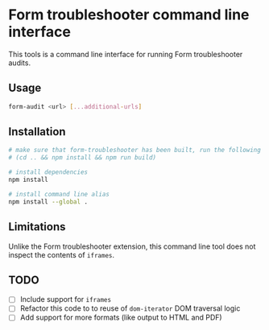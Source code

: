 # Form troubleshooter command line interface

This tools is a command line interface for running Form troubleshooter audits.

## Usage

```sh
form-audit <url> [...additional-urls]
```

## Installation

```sh
# make sure that form-troubleshooter has been built, run the following command if required
# (cd .. && npm install && npm run build)

# install dependencies
npm install

# install command line alias
npm install --global .
```

## Limitations

Unlike the Form troubleshooter extension, this command line tool does not inspect the contents of `iframes`.

## TODO

- [ ] Include support for `iframes`
- [ ] Refactor this code to to reuse of `dom-iterator` DOM traversal logic
- [ ] Add support for more formats (like output to HTML and PDF)
